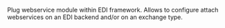 Plug webservice module within EDI framework. Allows to configure attach
webservices on an EDI backend and/or on an exchange type.
